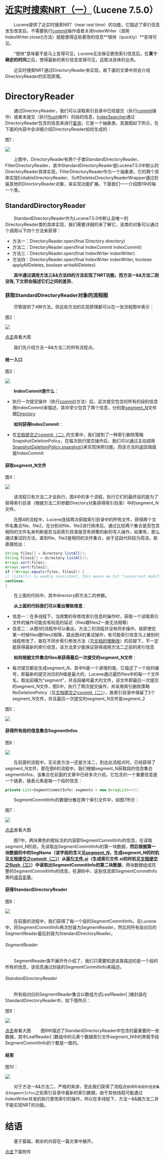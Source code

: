 # [近实时搜索NRT（一）](https://www.amazingkoala.com.cn/Lucene/Index/)（Lucene 7.5.0）

&emsp;&emsp;Lucene提供了近实时搜索NRT（near real time）的功能，它描述了索引信息发生改变后，不需要执行[commit](https://www.amazingkoala.com.cn/Lucene/Index/2019/0906/91.html)操作或者关闭IndexWriter（调用IndexWriter.close()方法）就能使得这些更改的信息**很快（quickly）**变得可见。

&emsp;&emsp;"很快"意味着不是马上变得可见，Lucene无法保证更改索引信息后，在**某个确定的时间**之后，使得最新的索引信息变得可见，这取决具体的业务。

&emsp;&emsp;近实时搜索NRT通过DirectoryReader来实现，故下面的文章中将会介绍DirectoryReader的实现原理。

# DirectoryReader

&emsp;&emsp;通过DirectoryReader，我们可以读取索引目录中已经提交（执行[commit](https://www.amazingkoala.com.cn/Lucene/Index/2019/0906/91.html)操作）或者未提交（执行[flush](https://www.amazingkoala.com.cn/Lucene/Index/2019/0716/74.html)操作）的段的信息，[IndexSearcher](https://www.amazingkoala.com.cn/Lucene/Search/2019/0820/86.html)通过DirectoryReader包含的信息来进行[查询](https://www.amazingkoala.com.cn/Lucene/Search/2019/0820/86.html)，它是一个抽象类，其类图如下所示，在下面的内容中会详细介绍DirectoryReader如何生成的：

图1：

<img src="近实时搜索NRT（一）-image/1.png">

&emsp;&emsp;上图中，DirectoryReader有两个子类StandardDirectoryReader、FilterDirectoryReader，其中StandardDirectoryReader是Lucene7.5.0中默认的DirectoryReader具体实现，FilterDirectoryReader作为一个抽象类，它的两个具体实现ExitableDirectoryReader、SoftDeletesDirectoryReaderWrapper通过封装其他的DirectoryReader对象，来实现功能扩展。下面我们一一介绍图1中的每一个类。

## StandardDirectoryReader

&emsp;&emsp;StandardDirectoryReader作为Lucene7.5.0中默认且唯一的DirectoryReader类的具体实现，我们需要详细的来了解它，该类的对象可以通过个调用以下四个方法来获得：

- 方法一：DirectoryReader.open(final Directory directory)
- 方法二：DirectoryReader.open(final IndexCommit indexCommit)
- 方法三：DirectoryReader.open(final IndexWriter indexWriter)
- 方法四：DirectoryReader.open(final IndexWriter indexWriter, boolean applyAllDeletes, boolean writeAllDeletes)

&emsp;&emsp;**其中通过调用方法三&&方法四的方法实现了NRT功能，而方法一&&方法二则没有,下文将会描述它们之间的差异**。


### 获取StandardDirectoryReader对象的流程图

&emsp;&emsp;尽管提供了4种方法，但这些方法的实现原理都可以在一张流程图中表示：

图2：

<img src="近实时搜索NRT（一）-image/2.png">

[点击]()查看大图

&emsp;&emsp;我们先介绍方法一&&方法二的所有流程点。

#### 统一入口

图3：

<img src="近实时搜索NRT（一）-image/3.png">

&emsp;&emsp;**IndexCommit是什么**：

- 执行一次提交操作（执行[commit](https://www.amazingkoala.com.cn/Lucene/Index/2019/0906/91.html))方法）后，这次提交包含的所有的段的信息用IndexCommit来描述，其中至少包含了两个信息，分别是[segment_N](https://www.amazingkoala.com.cn/Lucene/suoyinwenjian/2019/0610/65.html)文件跟[Directory](https://www.amazingkoala.com.cn/Lucene/Store/2019/0613/66.html)

&emsp;&emsp;**如何获得IndexCommit**：

- 在[文档提交之commit（二）](https://www.amazingkoala.com.cn/Lucene/Index/2019/0909/92.html)的文章中，我们提到了一种索引删除策略SnapshotDeletionPolicy，在每次执行提交操作后，我们可以通过主动调用[SnapshotDeletionPolicy.snapshot()](https://www.amazingkoala.com.cn/Lucene/Index/2019/0909/[SnapshotDeletionPolicy.java](https://github.com/LuXugang/Lucene-7.5.0/blob/master/solr-7.5.0/lucene/core/src/java/org/apache/lucene/index/SnapshotDeletionPolicy.java))来实现快照功能，而该方法的返回值就是IndexCommit

#### 获取segment_N文件

图4：

<img src="近实时搜索NRT（一）-image/4.png">

&emsp;&emsp;该流程只有方法二才会执行，图4中的多个流程，执行它们的最终目的是为了获得索引目录（根据方法二的参数Directory对象获得索引目录）中的segment_N文件。

&emsp;&emsp;在图4的流程中，Lucene连续两次获取索引目录中的所有文件，获得两个文件名集合file、file2，在分别对file、file2进行排序后，通过比较两个集合是否包含相同的文件名来判断是否当前索引目录是否有频繁的新的写入操作，如果有，那么通过重试的方法，直到file、file2是相同的文件集合，由于这段代码较为简洁，故直接给出：

```java
String files[] = directory.listAll();
String files2[] = directory.listAll();
Arrays.sort(files);
Arrays.sort(files2);
if (!Arrays.equals(files, files2)) {
// listAll() is weakly consistent, this means we hit "concurrent modification exception"
continue;
}
```

&emsp;&emsp;在上面的代码中，其中directory即方法二的参数。

&emsp;&emsp;**从上面的代码我们可以看出哪些信息**：

- 信息一：在多线程下，当频繁的有修改索引信息的操作时，获取一个读取索引文件的操作可能会有较高的延迟（files跟files2一直无法相等）
- 信息二：从图1的流程中可以看出，方法二的流程并没有同步操作，故即使在某一时候files跟files2相等，跳出图4的重试操作，有可能索引信息马上被别的线程修改了，故在不同步索引修改方法（见[文档的增删改](https://www.amazingkoala.com.cn/Lucene/Index/2019/0626/68.html)）的前提下，不一定能获得最新的索引信息，该方法至少能保证获得调用方法二之前的索引信息

&emsp;&emsp;**如何根据文件集合files来获得最后一次提交的segment_N文件**：

- 每次提交都会生成segment_N，其中N是一个递增的值，它描述了一个段的编号，即最新的提交对应的N值是最大的，Lucene通过遍历files中的每一个文件名，取出前缀为"segment"，并且段编号最大的文件，该文件即最后一次提交的segment_N文件，图5中，执行了两次提交操作，并采用索引删除策略NoDeletionPolicy（见[文档提交之commit（二）](https://www.amazingkoala.com.cn/Lucene/Index/2019/0909/92.html)），故索引目录中保留了2个segment_N文件，并且最后一次提交的segment_N文件是segment_2

图5：

<img src="近实时搜索NRT（一）-image/5.png">

#### 获得所有段的信息集合SegmentInfos

图6：

<img src="近实时搜索NRT（一）-image/6.png">

&emsp;&emsp;在前面的流程中，无论是方法一还是方法二，到达此流程点时，已经获得了segment_N文件，那在图6的流程中，我们根据segment_N获取段的信息集合segmentInfos，该集合在前面的文章中已经多次介绍，它包含的一个重要信息是一个链表，链表元素是每一个段的信息：

```java
private List<SegmentCommitInfo> segments = new ArrayList<>();
```

&emsp;&emsp;SegmentCommitInfo的数据分散在两个索引文件中，如图7所示：

图7：

<img src="近实时搜索NRT（一）-image/7.png">

[点击]()查看大图

&emsp;&emsp;图7中，两块黄色的框标注的内容即SegmentCommitInfo的信息，在读取segment_N阶段，先读取出SegmentCommitInfo的第一块数据，**然后根据第一块数据的中的SegName（该字段的含义见[segment_N](https://www.amazingkoala.com.cn/Lucene/suoyinwenjian/2019/0610/65.html)，生成segment_N的时机见[文档提交之commit（二）](https://www.amazingkoala.com.cn/Lucene/Index/2019/0909/92.html)）从[索引文件.si](https://www.amazingkoala.com.cn/Lucene/suoyinwenjian/2019/0605/63.html)（生成索引文件.si的时机见[文档提交之flush（三）](https://www.amazingkoala.com.cn/Lucene/Index/2019/0725/76.html)）中读取出SegmentCommitInfo的第二块数据**，两块数据组成完整的SegmentCommitInfo的信息，在源码中，这些信息即SegmentCommitInfo类的[成员变量](https://github.com/LuXugang/Lucene-7.5.0/blob/master/solr-7.5.0/lucene/core/src/java/org/apache/lucene/index/SegmentCommitInfo.java)。

#### 获得StandardDirectoryReader

图8：

<img src="近实时搜索NRT（一）-image/8.png">

&emsp;&emsp;在前面的流程中，我们获得了每一个段的SegmentCommitInfo，在Lucene中，将SegmentCommitInfo再次封装为SegmentReader，然后将所有段对应的SegmentReader最后封装为StandardDirectoryReader。

###### SegmentReader

&emsp;&emsp;SegmentReader类不展开作介绍了，我们只需要知道该类描述的是一个段的所有的信息，该信息通过封装的SegmentCommitInfo来描述。

###### StandardDirectoryReader

&emsp;&emsp;所有段对应的SegmentReader集合以数组方式LeafReader[ ]被封装在StandardDirectoryReader中，如下图所示：

图9：

<img src="近实时搜索NRT（一）-image/9.png">

[点击]()查看大图
&emsp;&emsp;图9中描述了StandardDirectoryReader中包含的最重要的一些数据，其中LeafReader[ ]数组中的元素个数跟索引文件segment_N中的黑框字段SegmentCommitInfo的个数是一致的。

#### 结束

图10：

<img src="近实时搜索NRT（一）-image/10.png">

&emsp;&emsp;对于方法一&&方法二，严格的来讲，至此我们获得了流程点`获得所有段的信息集合SegmentInfos`之前索引目录中最新的索引数据，由于其他线程可能通过IndexWriter并发的执行更改索引的操作，所以在多线程下，方法一&&跟方法二并不能实现NRT的功能。

# 结语

&emsp;&emsp;基于篇幅，剩余的内容在一篇文章中展开。

[点击](http://www.amazingkoala.com.cn/attachment/Lucene/Index/近实时搜索NRT/近实时搜索NRT（一）/近实时搜索NRT（一）.zip)下载附件











